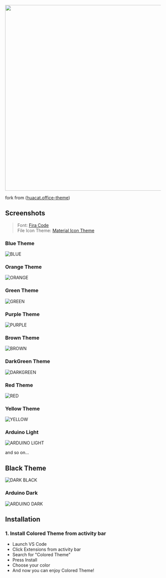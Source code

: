 <p align=center><img width=600px src=https://github.com/FrankSAURET/colored-theme/raw/master/image/welcome.png/></p>

fork from ([huacat.office-theme](https://github.com/huacat1017/huacat.office-theme))

## Screenshots
> Font: [Fira Code](https://github.com/tonsky/FiraCode/releases)\
File Icon Theme: [Material Icon Theme](https://marketplace.visualstudio.com/items?itemName=PKief.material-icon-theme)
### Blue Theme
![BLUE](https://github.com/FrankSAURET/colored-theme/raw/master/image/blue.png)

### Orange Theme
![ORANGE](https://github.com/FrankSAURET/colored-theme/raw/master/image/orange.png)

### Green Theme
![GREEN](https://github.com/FrankSAURET/colored-theme/raw/master/image/green.png)

### Purple Theme
![PURPLE](https://github.com/FrankSAURET/colored-theme/raw/master/image/purple.png)

### Brown Theme
![BROWN](https://github.com/FrankSAURET/colored-theme/raw/master/image/brown.png)

### DarkGreen Theme
![DARKGREEN](https://github.com/FrankSAURET/colored-theme/raw/master/image/darkGreen.png)

### Red Theme
![RED](https://github.com/FrankSAURET/colored-theme/raw/master/image/red.png)
### Yellow Theme
![YELLOW](https://github.com/FrankSAURET/colored-theme/raw/master/image/yellow.png)
### Arduino Light
![ARDUINO LIGHT](https://github.com/FrankSAURET/colored-theme/raw/master/image/vscode_arduino.png)

and so on...

## **Black Theme**
![DARK BLACK](https://github.com/FrankSAURET/colored-theme/raw/master/image/darkblack.png)
### Arduino Dark
![ARDUINO DARK](https://github.com/FrankSAURET/colored-theme/raw/master/image/vscode_arduino_dark.png)

## Installation
### 1. Install Colored Theme from activity bar
- Launch VS Code
- Click Extensions from activity bar
- Search for "Colored Theme"
- Press Install
- Choose your color
- And now you can enjoy Colored Theme!

